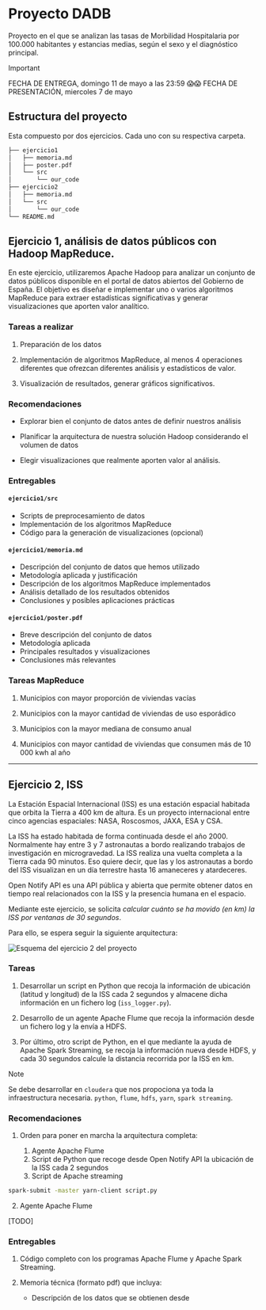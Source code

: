 # Proyecto DADB

Proyecto en el que se analizan las tasas de Morbilidad Hospitalaria por 100.000 habitantes y estancias medias, según el sexo y el diagnóstico principal.

> [!IMPORTANT]
> FECHA DE ENTREGA, domingo 11 de mayo a las 23:59 😱😱
> FECHA DE PRESENTACIÓN, miercoles 7 de mayo

## Estructura del proyecto

Esta compuesto por dos ejercicios. Cada uno con su respectiva carpeta.

```bash
├── ejercicio1
│   ├── memoria.md
│   ├── poster.pdf
│   └── src
│       └── our_code
├── ejercicio2
│   ├── memoria.md
│   └── src
│       └── our_code
└── README.md
```

## Ejercicio 1, análisis de datos públicos con Hadoop MapReduce.

En este ejercicio, utilizaremos Apache Hadoop para analizar un conjunto de datos públicos disponible en el portal de datos abiertos del Gobierno de España. El objetivo es diseñar e implementar uno o varios algoritmos MapReduce para extraer estadísticas significativas y generar visualizaciones que aporten valor analítico.

### Tareas a realizar

1. Preparación de los datos

2. Implementación de algoritmos MapReduce, al menos 4 operaciones diferentes que ofrezcan diferentes análisis y estadísticos de valor.

3. Visualización de resultados, generar gráficos significativos.

### Recomendaciones

* Explorar bien el conjunto de datos antes de definir nuestros análisis

* Planificar la arquitectura de nuestra solución Hadoop considerando el volumen de datos

* Elegir visualizaciones que realmente aporten valor al análisis.

### Entregables

#### `ejercicio1/src`

* Scripts de preprocesamiento de datos
* Implementación de los algoritmos MapReduce
* Código para la generación de visualizaciones (opcional)

#### `ejercicio1/memoria.md`

* Descripción del conjunto de datos que hemos utilizado
* Metodología aplicada y justificación
* Descripción de los algoritmos MapReduce implementados
* Análisis detallado de los resultados obtenidos
* Conclusiones y posibles aplicaciones prácticas

#### `ejercicio1/poster.pdf`

* Breve descripción del conjunto de datos
* Metodología aplicada
* Principales resultados y visualizaciones
* Conclusiones más relevantes

### Tareas MapReduce

1. Municipios con mayor proporción de viviendas vacías

2. Municipios con la mayor cantidad de viviendas de uso esporádico

3. Municipios con la mayor mediana de consumo anual

4. Municipios con mayor cantidad de viviendas que consumen más de 10 000 kwh al año

---

## Ejercicio 2, ISS

La Estación Espacial Internacional (ISS) es una estación espacial habitada que orbita la Tierra a 400 km de altura. Es un proyecto internacional entre cinco agencias espaciales: NASA, Roscosmos, JAXA, ESA y CSA.

La ISS ha estado habitada de forma continuada desde el año 2000. Normalmente hay entre 3 y 7 astronautas a bordo realizando trabajos de investigación en microgravedad. La ISS realiza una vuelta completa a la Tierra cada 90 minutos. Eso quiere decir, que las y los astronautas a bordo del ISS visualizan en un día terrestre hasta 16 amaneceres y atardeceres.

Open Notify API es una API pública y abierta que permite obtener datos en tiempo real relacionados con la ISS y la presencia humana en el espacio.

Mediante este ejercicio, se solicita *calcular cuánto se ha movido (en km) la ISS por ventanas de 30 segundos*.

Para ello, se espera seguir la siguiente arquitectura:

![Esquema del ejercicio 2 del proyecto](img/esquema1.jpg) 

### Tareas

1. Desarrollar un script en Python que recoja la información de ubicación (latitud y longitud) de la ISS cada 2 segundos y almacene dicha información en un fichero log (`iss_logger.py`).

2. Desarrollo de un agente Apache Flume que recoja la información desde un fichero log y la envía a HDFS.

3. Por último, otro script de Python, en el que mediante la ayuda de Apache Spark Streaming, se recoja la información nueva desde HDFS, y cada 30 segundos calcule la distancia recorrida por la ISS en km.

> [!NOTE]
> Se debe desarrollar en `cloudera` que nos propociona ya toda la infraestructura necesaria. `python`, `flume`, `hdfs`, `yarn`, `spark streaming`.

### Recomendaciones

1. Orden para poner en marcha la arquitectura completa:

    1. Agente Apache Flume
    2. Script de Python que recoge desde Open Notify API la ubicación de la ISS cada 2 segundos
    3. Script de Apache streaming

```bash
spark-submit -master yarn-client script.py
```

2. Agente Apache Flume

[TODO]

### Entregables

1. Código completo con los programas Apache Flume y Apache Spark Streaming.

2. Memoria técnica (formato pdf) que incluya:

    * Descripción de los datos que se obtienen desde 
